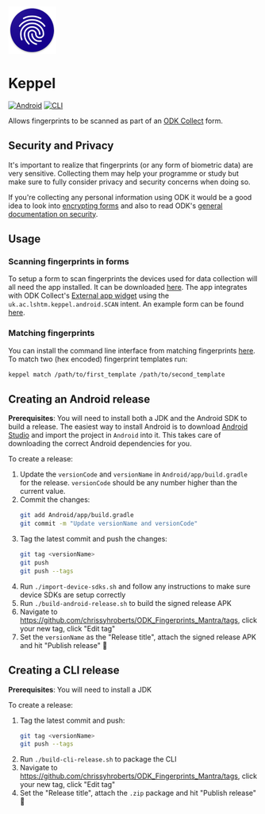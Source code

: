 ![](Android/app/src/main/res/mipmap-xhdpi/ic_launcher.png)

# Keppel

[![Android](https://github.com/chrissyhroberts/ODK_Fingerprints_Mantra/workflows/Android/badge.svg)](https://github.com/chrissyhroberts/ODK_Fingerprints_Mantra/actions?query=workflow%3AAndroid) [![CLI](https://github.com/chrissyhroberts/ODK_Fingerprints_Mantra/workflows/CLI/badge.svg)](https://github.com/chrissyhroberts/ODK_Fingerprints_Mantra/actions?query=workflow%3ACLI)

Allows fingerprints to be scanned as part of an [ODK Collect](https://opendatakit.org/software/odk/#odk-collect) form.

## Security and Privacy

It's important to realize that fingerprints (or any form of biometric data) are very sensitive. Collecting them may help your programme or study but make sure to fully consider privacy and security concerns when doing so.

If you're collecting any personal information using ODK it would be a good idea to look into [encrypting forms](https://docs.opendatakit.org/encrypted-forms) and also to read ODK's [general documentation on security](https://docs.opendatakit.org/security-privacy/).

## Usage

### Scanning fingerprints in forms

To setup a form to scan fingerprints the devices used for data collection will all need the app installed. It can be downloaded [here](https://github.com/chrissyhroberts/ODK_Fingerprints_Mantra/releases). The app integrates with ODK Collect's [External app widget](https://docs.opendatakit.org/form-question-types/#external-app-widget) using the `uk.ac.lshtm.keppel.android.SCAN` intent. An example form can be found [here](docs/form.xml).

### Matching fingerprints

You can install the command line interface from matching fingerprints [here](https://github.com/chrissyhroberts/ODK_Fingerprints_Mantra/releases). To match two (hex encoded) fingerprint templates run:

```bash
keppel match /path/to/first_template /path/to/second_template
```

## Creating an Android release

**Prerequisites**: You will need to install both a JDK and the Android SDK to build a release. The easiest way to install Android is to download [Android Studio](https://developer.android.com/studio/) and import the project in `Android` into it. This takes care of downloading the correct Android dependencies for you.

To create a release:

1. Update the `versionCode` and `versionName` in `Android/app/build.gradle` for the release. `versionCode` should be any number higher than the current value.
1. Commit the changes:
    ```bash
    git add Android/app/build.gradle
    git commit -m "Update versionName and versionCode"
    ```
1. Tag the latest commit and push the changes:
    ```bash
    git tag <versionName>
    git push
    git push --tags
    ```
1. Run `./import-device-sdks.sh` and follow any instructions to make sure device SDKs are setup correctly
1. Run `./build-android-release.sh` to build the signed release APK
1. Navigate to https://github.com/chrissyhroberts/ODK_Fingerprints_Mantra/tags, click your new tag, click "Edit tag"
1. Set the `versionName` as the "Release title", attach the signed release APK and hit "Publish release" 🚢

## Creating a CLI release

**Prerequisites**: You will need to install a JDK

To create a release:

1. Tag the latest commit and push:
    ```bash
    git tag <versionName>
    git push --tags
    ```
1. Run `./build-cli-release.sh` to package the CLI
1. Navigate to https://github.com/chrissyhroberts/ODK_Fingerprints_Mantra/tags, click your new tag, click "Edit tag"
1. Set the "Release title", attach the `.zip` package and hit "Publish release" 🚢
